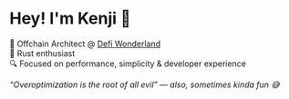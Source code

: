 # Hey! I'm Kenji 👋


🧱 Offchain Architect @ <a href="https://github.com/defi-wonderland" target="_blank">Defi Wonderland</a><br/>
🦀 Rust enthusiast<br/>
🔍 Focused on performance, simplicity & developer experience

<em>“Overoptimization is the root of all evil” — also, sometimes kinda fun 😅</em>
